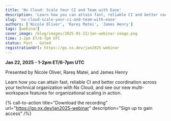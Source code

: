 ```yaml
---
title: 'Nx Cloud: Scale Your CI and Team with Ease'
description: 'Learn how you can attain fast, reliable CI and better coordination across your technical organization with Nx Cloud, and see our new multi-workspace features for organizational scaling in action.'
slug: 'nx-cloud-scale-your-ci-and-team-with-ease'
authors: ['Nicole Oliver', 'Rareș Matei', 'James Henry']
tags: [webinar]
cover_image: /blog/images/2025-01-22/Jan-webinar-image.png
time: 1-2pm ET/6-7pm UTC
status: Past - Gated
registrationUrl: https://go.nx.dev/jan2025-webinar
---
```


**Jan 22, 2025 - 1-2pm ET/6-7pm UTC**

Presented by Nicole Oliver, Rareș Matei, and James Henry

Learn how you can attain fast, reliable CI and better coordination across your technical organization with Nx Cloud, and see our new multi-workspace features for organizational scaling in action.

{% call-to-action title="Download the recording" url="https://go.nx.dev/jan2025-webinar" description="Sign up to gain access" /%}
